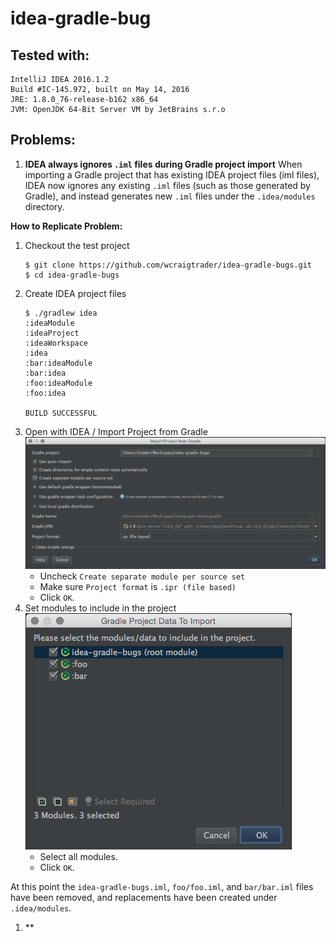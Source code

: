 # idea-gradle-bug

## Tested with:

```
IntelliJ IDEA 2016.1.2
Build #IC-145.972, built on May 14, 2016
JRE: 1.8.0_76-release-b162 x86_64
JVM: OpenJDK 64-Bit Server VM by JetBrains s.r.o
```

## Problems:

1. **IDEA always ignores `.iml` files during Gradle project import**
  When importing a Gradle project that has existing IDEA project files (iml files),
  IDEA now ignores any existing `.iml` files (such as those generated by Gradle),
  and instead generates new `.iml` files under the `.idea/modules` directory.

  **How to Replicate Problem:**

  1. Checkout the test project
     ```
     $ git clone https://github.com/wcraigtrader/idea-gradle-bugs.git
     $ cd idea-gradle-bugs
     ```
  1. Create IDEA project files
     ```
     $ ./gradlew idea
     :ideaModule
     :ideaProject
     :ideaWorkspace
     :idea
     :bar:ideaModule
     :bar:idea
     :foo:ideaModule
     :foo:idea

     BUILD SUCCESSFUL
     ```
  1. Open with IDEA / Import Project from Gradle
     ![Import Project from Gradle](/screenshots/import-project-from-gradle.png)
     * Uncheck `Create separate module per source set`
     * Make sure `Project format` is `.ipr (file based)`
     * Click `OK`.
  1. Set modules to include in the project
     ![Gradle Project Data to Import](/screenshots/gradle-project-data-to-import.png)
     * Select all modules.
     * Click `OK`.

  At this point the `idea-gradle-bugs.iml`, `foo/foo.iml`, and `bar/bar.iml` files have been removed,
  and replacements have been created under `.idea/modules`.

1. **
